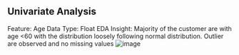 ## Univariate Analysis

Feature: Age
Data Type: Float
EDA Insight: Majority of the customer are with age <60 with the distribution loosely following normal distribution. Outlier are observed and no missing values
![image](https://user-images.githubusercontent.com/106714374/185815943-02a0b4b5-c113-4fc3-95ba-398dda941225.png)
